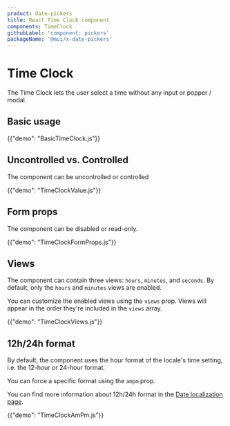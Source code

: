```yaml
---
product: date-pickers
title: React Time Clock component
components: TimeClock
githubLabel: 'component: pickers'
packageName: '@mui/x-date-pickers'
---
```


# Time Clock

<p class="description">The Time Clock lets the user select a time without any input or popper / modal.</p>

## Basic usage

{{"demo": "BasicTimeClock.js"}}

## Uncontrolled vs. Controlled

The component can be uncontrolled or controlled

{{"demo": "TimeClockValue.js"}}

## Form props

The component can be disabled or read-only.

{{"demo": "TimeClockFormProps.js"}}

## Views

The component can contain three views: `hours`, `minutes`, and `seconds`.
By default, only the `hours` and `minutes` views are enabled.

You can customize the enabled views using the `views` prop.
Views will appear in the order they're included in the `views` array.

{{"demo": "TimeClockViews.js"}}

## 12h/24h format

By default, the component uses the hour format of the locale's time setting, i.e. the 12-hour or 24-hour format.

You can force a specific format using the `ampm` prop.

You can find more information about 12h/24h format in the [Date localization page](/x/react-date-pickers/adapters-locale/#12h-24h-format).

{{"demo": "TimeClockAmPm.js"}}
